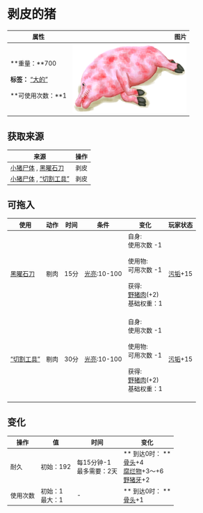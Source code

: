 # 剥皮的猪  
>   
  
  属性  |   图片   
 ----  |  ----:   
 **重量：**700<br><br>**标签：**	[“大的”](tag_Large.md)<br><br>**可使用次数：**1  |  ![](Sprite/BoarSkinnedPiglet.png)   
  
## 获取来源  
来源  |  操作  
----  |  ----  
[小猪尸体](BoarCarcassPiglet.md) , [黑曜石刀](KnifeObsidian.md)  |  剥皮  
[小猪尸体](BoarCarcassPiglet.md) , [“切割工具”](tag_Cutter.md)  |  剥皮  
## 可拖入  
使用  |  动作  |  时间  |  条件  |  变化  |  玩家状态  
----  |  ----  |  ----  |  ----  |  ----  |  ----  
[黑曜石刀](KnifeObsidian.md)  |  剔肉  |  15分  |  [光亮](Light.md):10-100  |  自身:<br>使用次数  -1<br><br>使用物:<br>可用次数  -1<br><br>获得:<br>[野猪肉](BoarMeat.md)(+2)<br>基础权重：1<br><br>  |  [污垢](Filth.md)+15  
[“切割工具”](tag_Cutter.md)  |  剔肉  |  30分  |  [光亮](Light.md):10-100  |  自身:<br>使用次数  -1<br><br>使用物:<br>可用次数  -1<br><br>获得:<br>[野猪肉](BoarMeat.md)(+2)<br>基础权重：1<br><br>  |  [污垢](Filth.md)+15  
## 变化   
操作  |  值  |  时间  |  变化  
----  |  ----  |  ----  |  ----  
耐久  |  初始：192  |  每15分钟-1<br>最多需要：2天  |  ** 到达0时： **<br>[骨头](Bones.md)+4 <br>[腐烂物](RottenRemains.md)+3～+6 <br>[野猪牙](Tusk.md)+2   
使用次数  |  初始：1<br>最大：1  |  -  |  ** 到达0时： **<br>[骨头](Bones.md)+1   
